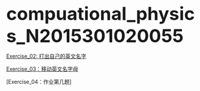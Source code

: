 <font size="72">**compuational_physics_N2015301020055**</font>




[Exercise_02: 打出自己的英文名字](https://github.com/KeyJim/compuational_physics_N2015301020055/blob/master/Exercise_02)

[Exercise_03：移动英文名字母](https://github.com/KeyJim/compuational_physics_N2015301020055/blob/master/Exercise_03)

[Exercise_04：作业第几题]
